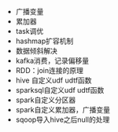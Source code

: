 - 广播变量
- 累加器
- task调优
- hashmap扩容机制
- 数据倾斜解决
- kafka消费，记录偏移量
- RDD：join连接的原理
- hive 自定义udf udtf函数
- sparksql自定义udf udtf函数
- spark自定义分区器
- spark自定义累加器，广播变量
- sqoop导入hive之后null的处理

